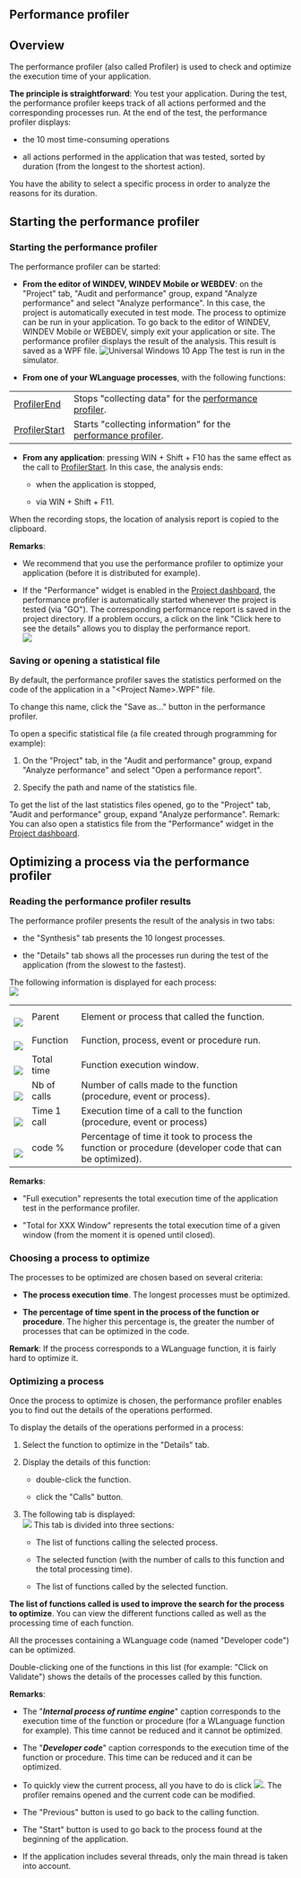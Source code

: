 


## Performance profiler
			



<a name="NOTE1"></a>
<a name="NOTE1_1"></a>


## Overview
<a name="overview_ELTTEXTE000303"></a>
The performance profiler (also called Profiler) is used to check and optimize the execution time of your application.

**The principle is straightforward**:
You test your application. During the test, the performance profiler keeps track of all actions performed and the corresponding processes run.
At the end of the test, the performance profiler displays:

- the 10 most time-consuming operations

- all actions performed in the application that was tested, sorted by duration (from the longest to the shortest action).




You have the ability to select a specific process in order to analyze the reasons for its duration.



<a name="NOTE2"></a>
<a name="NOTE2_1"></a>


## Starting the performance profiler
<a name="starting_the_performance_profiler_ELTTEXTE000327"></a>


### Starting the performance profiler
<a name="starting_the_performance_profiler_ELTPARAGRAPHE000033"></a>

The performance profiler can be started:

- **From the editor of WINDEV, WINDEV Mobile or WEBDEV**: on the "Project" tab, "Audit and performance" group, expand "Analyze performance" and select "Analyze performance". In this case, the project is automatically executed in test mode. The process to optimize can be run in your application. 
	To go back to the editor of WINDEV, WINDEV Mobile or WEBDEV, simply exit your application or site. 
	The performance profiler displays the result of the analysis. This result is saved as a WPF file.
	![Universal Windows 10 App](https://doc.pcsoft.fr/ext/images/us/UNIVERSALAPP.png) The test is run in the simulator. 

- **From one of your WLanguage processes**, with the following functions:
	


|   |   |
| --- | --- |
| [ProfilerEnd](../WDLang1/3013002.md) | Stops "collecting data" for the [performance profiler](../Editeurs/2030035.md). |
| [ProfilerStart](../WDLang1/3013012.md) | Starts "collecting information" for the [performance profiler](../Editeurs/2030035.md). |

- **From any application**: pressing WIN + Shift + F10 has the same effect as the call to [ProfilerStart](../WDLang1/3013012.md). In this case, the analysis ends: 

	- when the application is stopped,

	- via WIN + Shift + F11. 


When the recording stops, the location of analysis report is copied to the clipboard.


**Remarks**: 

- We recommend that you use the performance profiler to optimize your application (before it is distributed for example).

- If the "Performance" widget is enabled in the [Project dashboard](../Editeurs/9500221.md), the performance profiler is automatically started whenever the project is tested (via "GO"). The corresponding performance report is saved in the project directory. If a problem occurs, a click on the link "Click here to see the details" allows you to display the performance report. <br>![](https://doc.pcsoft.fr/en-US/images/image.awp?langid=3&name=TDB_Wid_perf.gif)




<a name="NOTE2_2"></a>


### Saving or opening a statistical file
<a name="saving_opening_statistical_file_ELTPARAGRAPHE000106"></a>

By default, the performance profiler saves the statistics performed on the code of the application in a "&lt;Project Name&gt;.WPF" file.

To change this name, click the "Save as..." button in the performance profiler.

To open a specific statistical file (a file created through programming for example):

1. On the "Project" tab, in the "Audit and performance" group, expand "Analyze performance" and select "Open a performance report".

2. Specify the path and name of the statistics file.


To get the list of the last statistics files opened, go to the "Project" tab, "Audit and performance" group, expand "Analyze performance".
Remark: You can also open a statistics file from the "Performance" widget in the [Project dashboard](../Editeurs/9500221.md).

<a name="NOTE3"></a>
<a name="NOTE3_1"></a>


## Optimizing a process via the performance profiler
<a name="optimizing_process_via_the_performance_profiler_ELTTEXTE000379"></a>


### Reading the performance profiler results
<a name="reading_the_performance_profiler_results_ELTPARAGRAPHE000154"></a>

The performance profiler presents the result of the analysis in two tabs:

- the "Synthesis" tab presents the 10 longest processes.

- the "Details" tab shows all the processes run during the test of the application (from the slowest to the fastest).




The following information is displayed for each process:<br>![](https://doc.pcsoft.fr/en-US/images/image.awp?langid=3&name=P4_Analyseur%20performances%20-%20HC%20N%B0004%201.gif)



|   |   |   |
| --- | --- | --- |
| <br>![](https://doc.pcsoft.fr/en-US/images/image.awp?langid=3&name=Cercle1.gif)<br> | Parent | Element or process that called the function. |
| <br>![](https://doc.pcsoft.fr/en-US/images/image.awp?langid=3&name=Cercle2.gif)<br> | Function | Function, process, event or procedure run. |
| <br>![](https://doc.pcsoft.fr/en-US/images/image.awp?langid=3&name=Cercle3.gif)<br> | Total time | Function execution window. |
| <br>![](https://doc.pcsoft.fr/en-US/images/image.awp?langid=3&name=Cercle4.gif)<br> | Nb of calls | Number of calls made to the function (procedure, event or process). |
| <br>![](https://doc.pcsoft.fr/en-US/images/image.awp?langid=3&name=Cercle5.gif)<br> | Time 1 call | Execution time of a call to the function (procedure, event or process) |
| <br>![](https://doc.pcsoft.fr/en-US/images/image.awp?langid=3&name=Cercle6.gif)<br> | code % | Percentage of time it took to process the function or procedure (developer code that can be optimized). |


**Remarks**: 

- "Full execution" represents the total execution time of the application test in the performance profiler.

- "Total for XXX Window" represents the total execution time of a given window (from the moment it is opened until closed).



<a name="NOTE3_2"></a>


### Choosing a process to optimize
<a name="choosing_process_optimize_ELTPARAGRAPHE000210"></a>

The processes to be optimized are chosen based on several criteria:

- **The process execution time**. The longest processes must be optimized.

- **The percentage of time spent in the process of the function or procedure**. The higher this percentage is, the greater the number of processes that can be optimized in the code.




**Remark**: If the process corresponds to a WLanguage function, it is fairly hard to optimize it.
<a name="NOTE3_3"></a>


### Optimizing a process
<a name="optimizing_process_ELTPARAGRAPHE000222"></a>

Once the process to optimize is chosen, the performance profiler enables you to find out the details of the operations performed.

To display the details of the operations performed in a process: 

1. Select the function to optimize in the "Details" tab.

2. Display the details of this function:

	- double-click the function.

	- click the "Calls" button.




3. The following tab is displayed:<br>![](https://doc.pcsoft.fr/en-US/images/image.awp?langid=3&name=P4_Analyseur%20performances%20-%20HC%20N%B0004.gif&type=thumb)
This tab is divided into three sections:

	- The list of functions calling the selected process.

	- The selected function (with the number of calls to this function and the total processing time).

	- The list of functions called by the selected function.







**The list of functions called is used to improve the search for the process to optimize**. You can view the different functions called as well as the processing time of each function.

All the processes containing a WLanguage code (named "Developer code") can be optimized.

Double-clicking one of the functions in this list (for example: "Click on Validate") shows the details of the processes called by this function.

**Remarks**:

- The "***Internal process of runtime engine***" caption corresponds to the execution time of the function or procedure (for a WLanguage function for example). This time cannot be reduced and it cannot be optimized.

- The "***Developer code***" caption corresponds to the execution time of the function or procedure. This time can be reduced and it can be optimized.

- To quickly view the current process, all you have to do is click ![](https://doc.pcsoft.fr/en-US/images/image.awp?langid=3&name=Detail_Description_FEN_btnCode%20-%20HC%20N%B0001%201.GIF). The profiler remains opened and the current code can be modified.

- The "Previous" button is used to go back to the calling function.

- The "Start" button is used to go back to the process found at the beginning of the application.

- If the application includes several threads, only the main thread is taken into account.





